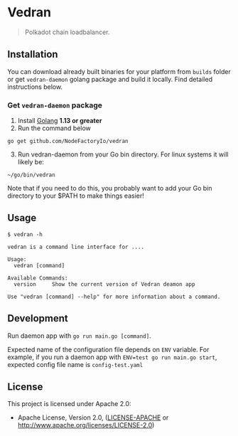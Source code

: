 # Vedran

> Polkadot chain loadbalancer.

## Installation
You can download already built binaries for your platform from `builds` folder or get `vedran-daemon` golang package and build it locally. Find detailed instructions below.

### Get `vedran-daemon` package
1. Install [Golang](https://golang.org/doc/install) **1.13 or greater**
2. Run the command below
```
go get github.com/NodeFactoryIo/vedran
```
3. Run vedran-daemon from your Go bin directory. For linux systems it will likely be:
```
~/go/bin/vedran
```
Note that if you need to do this, you probably want to add your Go bin directory to your $PATH to make things easier!

## Usage

```
$ vedran -h

vedran is a command line interface for ....

Usage:
  vedran [command]

Available Commands:
  version     Show the current version of Vedran deamon app

Use "vedran [command] --help" for more information about a command.
```

## Development
Run daemon app with `go run main.go [command]`.

Expected name of the configuration file depends on `ENV` variable. For example, if you run a daemon app with `ENV=test go run main.go start`, expected config file name is `config-test.yaml`

## License

This project is licensed under Apache 2.0:
- Apache License, Version 2.0, ([LICENSE-APACHE](LICENSE-APACHE) or http://www.apache.org/licenses/LICENSE-2.0)